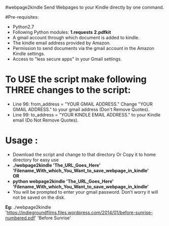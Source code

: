 #webpage2kindle
Send Webpages to your Kindle directly by one command.

#Pre-requisites:
<ul>

<li>Python2.7</li>
<li>Following Python modules: 
  <b>1.requests</b> 
  <b>2.pdfkit</b>
</li>

<li>A gmail account through which document is added to kindle.</li>
<li>The kindle email address provided by Amazon.</li>
<li>Permission to send documents via the gmail account in the Amazon Kindle settings.</li>
<li> Access to "less secure apps" in your Gmail settings. </li>

</ul>

<h1>To USE the script make following <b>THREE</b> changes to the script:</h1>
<ul>
<li> Line 96: from_address = "YOUR GMAIL ADDRESS." Change "YOUR GMAIL ADDRESS." to your gmail address (Don't Remove Quotes).</li>
<li> Line 99: to_address = "YOUR KINDLE EMAIL ADDRESS." to your Kindle email (Do Not Remove Quotes). </li>
</ul>

# Usage :
<ul>
<li>Download the script and change to that directory Or Copy it to home directory for easy use</li>
<li><b>./webpage2kindle 'The_URL_Goes_Here' 'Filename_With_which_You_Want_to_save_webpage_in_kindle'</b></li>
<b>OR</b>
<li> <b>python webpage2kindle 'The_URL_Goes_Here' 'Filename_With_which_You_Want_to_save_webpage_in_kindle'</b></li>
<li> You will be prompted to enter your gmail password. Don't worry it will not be saved on the disk.</li>
</ul>

<b>Eg:</b>
./webpage2kindle 'https://indiegroundfilms.files.wordpress.com/2014/01/before-sunrise-numbered.pdf' 'Before Sunrise'
